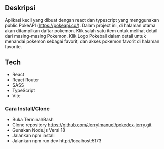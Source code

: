 ## Deskripsi

Aplikasi kecil yang dibuat dengan react dan typescript yang menggunakan public PokeAPI (https://pokeapi.co/). Dalam project ini, di halaman utama akan ditampilkan daftar pokemon. Klik salah satu item untuk melihat detail dari masing-masing Pokemon. Klik Logo Pokeball dalam detail untuk menandai pokemon sebagai favorit, dan akses pokemon favorit di halaman favorite.

## Tech

- React
- React Router
- SASS
- TypeScript
- Vite

### Cara Install/Clone

- Buka Terminal/Bash
- Clone repository https://github.com/JerryImanuel/pokedex-jerry.git
- Gunakan Node.js Versi 18
- Jalankan npm install
- Jalankan npm run dev http://localhost:5173
